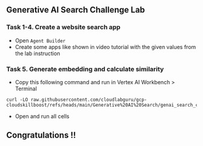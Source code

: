 ## Generative AI Search Challenge Lab

### Task 1-4. Create a website search app
- Open ```Agent Builder```
- Create some apps like shown in video tutorial with the given values from the lab instruction 
  
### Task 5. Generate embedding and calculate similarity
- Copy this following command and run in Vertex AI Workbench > Terminal
```
curl -LO raw.githubusercontent.com/cloudlabguru/gcp-cloudskillboost/refs/heads/main/Generative%20AI%20Search/genai_search_challenge_notebook.ipynb
```
- Open and run all cells

## Congratulations !! 
